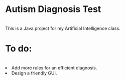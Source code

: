 # Autism Diagnosis Test
<br>
This is a Java project for my Artificial Intelligence class.
<h1>To do: </h1>
<br>
<li> Add more rules for an efficient diagnosis. </li>
<li> Design a friendly GUI. </li>
